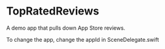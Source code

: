 # TopRatedReviews

A demo app that pulls down App Store reviews.

To change the app, change the appId in SceneDelegate.swift

